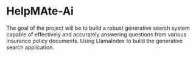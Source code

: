 # HelpMAte-Ai
The goal of the project will be to build a robust generative search system capable of effectively and accurately answering questions from various insurance policy documents. Using LlamaIndex to build the generative search application.
